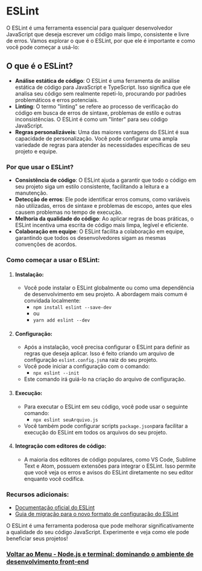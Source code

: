 # ESLint

O ESLint é uma ferramenta essencial para qualquer desenvolvedor JavaScript que deseja escrever um código mais limpo, consistente e livre de erros. Vamos explorar o que é o ESLint, por que ele é importante e como você pode começar a usá-lo:

## O que é o ESLint?

- **Análise estática de código**: O ESLint é uma ferramenta de análise estática de código para JavaScript e TypeScript. Isso significa que ele analisa seu código sem realmente repeti-lo, procurando por padrões problemáticos e erros potenciais.
- **Linting**: O termo "linting" se refere ao processo de verificação do código em busca de erros de sintaxe, problemas de estilo e outras inconsistências. O ESLint é como um "linter" para seu código JavaScript.
- **Regras personalizáveis**: Uma das maiores vantagens do ESLint é sua capacidade de personalização. Você pode configurar uma ampla variedade de regras para atender às necessidades específicas de seu projeto e equipe.

### Por que usar o ESLint?

- **Consistência de código**: O ESLint ajuda a garantir que todo o código em seu projeto siga um estilo consistente, facilitando a leitura e a manutenção.
- **Detecção de erros**: Ele pode identificar erros comuns, como variáveis ​​não utilizadas, erros de sintaxe e problemas de escopo, antes que eles causem problemas no tempo de execução.
- **Melhoria da qualidade do código**: Ao aplicar regras de boas práticas, o ESLint incentiva uma escrita de código mais limpa, legível e eficiente.
- **Colaboração em equipe**: O ESLint facilita a colaboração em equipe, garantindo que todos os desenvolvedores sigam as mesmas convenções de acordos.

### Como começar a usar o ESLint:

1. #### Instalação:
    - Você pode instalar o ESLint globalmente ou como uma dependência de desenvolvimento em seu projeto. A abordagem mais comum é convidada localmente:
        - `npm install eslint --save-dev`
        - ou
        - `yarn add eslint --dev`
2. #### Configuração:
    - Após a instalação, você precisa configurar o ESLint para definir as regras que deseja aplicar. Isso é feito criando um arquivo de configuração `eslint.config.js`na raiz do seu projeto.
    - Você pode iniciar a configuração com o comando:
        - `npx eslint --init`
    - Este comando irá guiá-lo na criação do arquivo de configuração.
3. #### Execução:
    - Para executar o ESLint em seu código, você pode usar o seguinte comando:
        - `npx eslint seuArquivo.js`
    - Você também pode configurar scripts `package.json`para facilitar a execução do ESLint em todos os arquivos do seu projeto.
4. #### Integração com editores de código:
    - A maioria dos editores de código populares, como VS Code, Sublime Text e Atom, possuem extensões para integrar o ESLint. Isso permite que você veja os erros e avisos do ESLint diretamente no seu editor enquanto você codifica.

### Recursos adicionais:

- [Documentação oficial do ESLint](https://eslint.org/docs/latest/)
- [Guia de migração para o novo formato de configuração do ESLint](https://eslint.org/docs/latest/use/configure/migration-guide)

O ESLint é uma ferramenta poderosa que pode melhorar significativamente a qualidade do seu código JavaScript. Experimente e veja como ele pode beneficiar seus projetos!

### [Voltar ao Menu - Node.js e terminal: dominando o ambiente de desenvolvimento front-end](../menu.md)